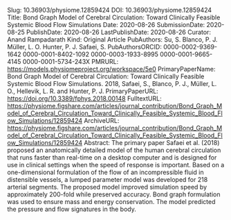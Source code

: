 Slug: 10.36903/physiome.12859424
DOI: 10.36903/physiome.12859424
Title: Bond Graph Model of Cerebral Circulation: Toward Clinically Feasible Systemic Blood Flow Simulations
Date: 2020-08-26
SubmissionDate: 2020-08-25
PublishDate: 2020-08-26
LastPublishDate: 2020-08-26
Curator: Anand Rampadarath
Kind: Original Article
PubAuthors: Su, S.
    Blanco, P. J.
    Müller, L. O.
    Hunter, P. J.
    Safaei, S.
PubAuthorsORCID: 0000-0002-9369-1642
    0000-0001-8402-1092
    0000-0003-1933-8995
    0000-0001-9665-4145
    0000-0001-5734-243X
PMRURL: https://models.physiomeproject.org/workspace/5e0
PrimaryPaperName: Bond Graph Model of Cerebral Circulation: Toward Clinically Feasible Systemic Blood Flow Simulations. 2018, Safaei, S., Blanco, P. J., Müller, L. O., Hellevik, L. R. and Hunter, P. J.
PrimaryPaperURL: https://doi.org/10.3389/fphys.2018.00148
FulltextURL: https://physiome.figshare.com/articles/journal_contribution/Bond_Graph_Model_of_Cerebral_Circulation_Toward_Clinically_Feasible_Systemic_Blood_Flow_Simulations/12859424
ArchiveURL: https://physiome.figshare.com/articles/journal_contribution/Bond_Graph_Model_of_Cerebral_Circulation_Toward_Clinically_Feasible_Systemic_Blood_Flow_Simulations/12859424
Abstract: The primary paper Safaei et al. (2018) proposed an anatomically detailed model of the human cerebral circulation that runs faster than real-time on a desktop computer and is designed for use in clinical settings when the speed of response is important. Based on a one-dimensional formulation of the flow of an incompressible fluid in distensible vessels, a lumped parameter model was developed for 218 arterial segments. The proposed model improved simulation speed by approximately 200-fold while preserved accuracy. Bond graph formulation was used to ensure mass and energy conservation. The model predicted the pressure and flow signatures in the body.
